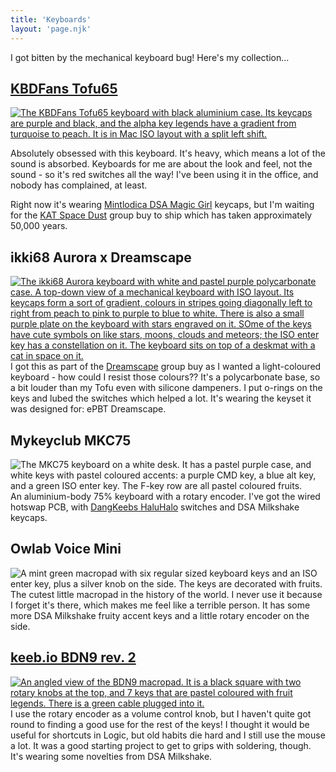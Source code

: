 ```yaml
---
title: 'Keyboards'
layout: 'page.njk'
---
```


I got bitten by the mechanical keyboard bug! Here's my collection...

## [KBDFans Tofu65](https://kbdfans.com/collections/tofu65)
[![The KBDFans Tofu65 keyboard with black aluminium case. Its keycaps are purple and black, and the alpha key legends have a gradient from turquoise to peach. It is in Mac ISO layout with a split left shift.](/img/keyboards/tofu65-2.webp)](/img/keyboards/tofu65-2.webp)

Absolutely obsessed with this keyboard. It's heavy, which means a lot of the sound is absorbed. Keyboards for me are about the look and feel, not the sound - so it's red switches all the way! I've been using it in the office, and nobody has complained, at least.

Right now it's wearing [Mintlodica DSA Magic Girl](https://mintlodica.com/products/dsa-magic-girl-keycaps) keycaps, but I'm waiting for the [KAT Space Dust](https://prototypist.net/products/group-buy-kat-space-dust?variant=39351637508162) group buy to ship which has taken approximately 50,000 years.

## ikki68 Aurora x Dreamscape 
[![The ikki68 Aurora keyboard with white and pastel purple polycarbonate case. A top-down view of a mechanical keyboard with ISO layout. Its keycaps form a sort of gradient, colours in stripes going diagonally left to right from peach to pink to purple to blue to white. There is also a small purple plate on the keyboard with stars engraved on it. SOme of the keys have cute symbols on like stars, moons, clouds and meteors; the ISO enter key has a constellation on it. The keyboard sits on top of a deskmat with a cat in space on it.](/img/keyboards/dreamscape.png)](/img/keyboards/dreamscape.png)
I got this as part of the [Dreamscape](https://prototypist.net/collections/pre-orders/products/pre-order-epbt-dreamscape) group buy as I wanted a light-coloured keyboard - how could I resist those colours?? It's a polycarbonate base, so a bit louder than my Tofu even with silicone dampeners. I put o-rings on the keys and lubed the switches which helped a lot. It's wearing the keyset it was designed for: ePBT Dreamscape.

## Mykeyclub MKC75
![The MKC75 keyboard on a white desk. It has a pastel purple case, and white keys with pastel coloured accents: a purple CMD key, a blue alt key, and a green ISO enter key. The F-key row are all pastel coloured fruits.](/img/blog/mkc75/mkc75.jpeg)
An aluminium-body 75% keyboard with a rotary encoder. I've got the wired hotswap PCB, with [DangKeebs HaluHalo](https://dangkeebs.com/products/haluhalo-v2) switches and DSA Milkshake keycaps.

## Owlab Voice Mini
![A mint green macropad with six regular sized keyboard keys and an ISO enter key, plus a silver knob on the side. The keys are decorated with fruits.](/img/keyboards/voice-mini.JPG)
The cutest little macropad in the history of the world. I never use it because I forget it's there, which makes me feel like a terrible person. It has some more DSA Milkshake fruity accent keys and a little rotary encoder on the side. 

## [keeb.io BDN9 rev. 2](https://keeb.io/collections/bdn9-collection/products/bdn9-rev-2-3x3-9-key-macropad-rotary-encoder-and-rgb)
[![An angled view of the BDN9 macropad. It is a black square with two rotary knobs at the top, and 7 keys that are pastel coloured with fruit legends. There is a green cable plugged into it.](/img/keyboards/bdn9.JPG)](/img/keyboards/bdn9.JPG)
I use the rotary encoder as a volume control knob, but I haven't quite got round to finding a good use for the rest of the keys! I thought it would be useful for shortcuts in Logic, but old habits die hard and I still use the mouse a lot. It was a good starting project to get to grips with soldering, though. It's wearing some novelties from DSA Milkshake.
